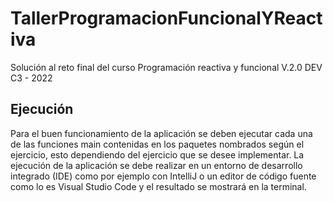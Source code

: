 # TallerProgramacionFuncionalYReactiva
Solución al reto final del curso Programación reactiva y funcional V.2.0 DEV C3 - 2022

## Ejecución

Para el buen funcionamiento de la aplicación se deben ejecutar cada una de las funciones main contenidas en los paquetes nombrados según el ejercicio, esto dependiendo del ejercicio que se desee implementar. La ejecución de la aplicación se debe realizar en un entorno de desarrollo integrado (IDE) como por ejemplo con IntelliJ o un editor de código fuente como lo es Visual Studio Code y el resultado se mostrará en la terminal.
